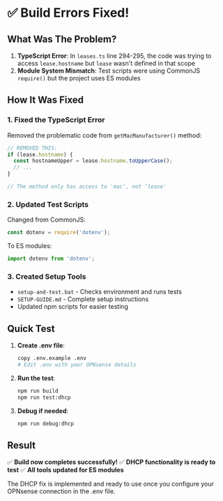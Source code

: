 # ✅ Build Errors Fixed!

## What Was The Problem?

1. **TypeScript Error**: In `leases.ts` line 294-295, the code was trying to access `lease.hostname` but `lease` wasn't defined in that scope
2. **Module System Mismatch**: Test scripts were using CommonJS `require()` but the project uses ES modules

## How It Was Fixed

### 1. Fixed the TypeScript Error
Removed the problematic code from `getMacManufacturer()` method:
```typescript
// REMOVED THIS:
if (lease.hostname) {
  const hostnameUpper = lease.hostname.toUpperCase();
  // ...
}

// The method only has access to 'mac', not 'lease'
```

### 2. Updated Test Scripts
Changed from CommonJS:
```javascript
const dotenv = require('dotenv');
```

To ES modules:
```javascript
import dotenv from 'dotenv';
```

### 3. Created Setup Tools
- `setup-and-test.bat` - Checks environment and runs tests
- `SETUP-GUIDE.md` - Complete setup instructions
- Updated npm scripts for easier testing

## Quick Test

1. **Create .env file**:
   ```bash
   copy .env.example .env
   # Edit .env with your OPNsense details
   ```

2. **Run the test**:
   ```bash
   npm run build
   npm run test:dhcp
   ```

3. **Debug if needed**:
   ```bash
   npm run debug:dhcp
   ```

## Result

✅ **Build now completes successfully!**
✅ **DHCP functionality is ready to test**
✅ **All tools updated for ES modules**

The DHCP fix is implemented and ready to use once you configure your OPNsense connection in the .env file.
